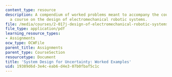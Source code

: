 ```yaml
---
content_type: resource
description: A compendium of worked problems meant to accompany the course notes for
  a course on the design of electromechanical robotic systems.
file: /media/courses/2-017j-design-of-electromechanical-robotic-systems-fall-2009/19389d6d3e4ceab6d4e307b0fbaf5c1c_MIT2_017JF09_problems.pdf
file_type: application/pdf
learning_resource_types:
- Assignments
ocw_type: OCWFile
parent_title: Assignments
parent_type: CourseSection
resourcetype: Document
title: 'System Design for Uncertainty: Worked Examples'
uid: 19389d6d-3e4c-eab6-d4e3-07b0fbaf5c1c
---
```

